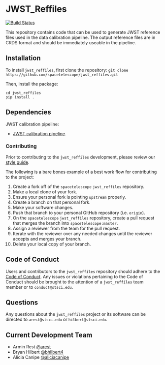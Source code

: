 # JWST_Reffiles

[![Build Status](https://travis-ci.org/spacetelescope/jwst_reffiles.svg?branch=master)](https://travis-ci.org/spacetelescope/jwst_reffiles)

This repository contains code that can be used to generate JWST reference files
used in the data calibration pipeline. The output reference files are in CRDS format
and should be immediately useable in the pipeline.

## Installation

To install `jwst_reffiles`, first clone the repository:
`git clone https://github.com/spacetelescope/jwst_reffiles.git`

Then, install the package:
```
cd jwst_reffiles
pip install .
```

## Dependencies

JWST calibration pipeline:

* [JWST calibration pipeline][d5].

[d5]: https://github.com/spacetelescope/jwst


### Contributing

Prior to contributing to the `jwst_reffiles` development, please review our [style guide](https://github.com/spacetelescope/jwst_reffiles/blob/master/style_guide/style_guide.md).

The following is a bare bones example of a best work flow for contributing to the project:

1. Create a fork off of the `spacetelescope` `jwst_reffiles` repository.
2. Make a local clone of your fork.
3. Ensure your personal fork is pointing `upstream` properly.
4. Create a branch on that personal fork.
5. Make your software changes.
6. Push that branch to your personal GitHub repository (i.e. `origin`).
7. On the `spacetelescope` `jwst_reffiles` repository, create a pull request that merges the branch into `spacetelescope:master`.
8. Assign a reviewer from the team for the pull request.
9. Iterate with the reviewer over any needed changes until the reviewer accepts and merges your branch.
10. Delete your local copy of your branch.


## Code of Conduct

Users and contributors to the `jwst_reffiles` repository should adhere to the [Code of Conduct](https://github.com/spacetelescope/jwst_reffiles/blob/master/CODE_OF_CONDUCT.md).  Any issues or violations pertaining to the Code of Conduct should be brought to the attention of a `jwst_reffiles` team member or to `conduct@stsci.edu`.


## Questions

Any questions about the `jwst_reffiles` project or its software can be directed to `arest@stsci.edu` or `hilbert@stsci.edu`.


## Current Development Team
- Armin Rest [@arest](https://github.com/arest)
- Bryan Hilbert [@bhilbert4](https://github.com/bhilbert4)
- Alicia Canipe [@aliciacanipe](https://github.com/aliciacanipe)
